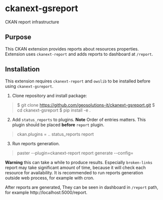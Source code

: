 # ckanext-gsreport

CKAN report infrastructure

## Purpose

This CKAN extension provides reports about resources properties. Extension uses `ckanext-report` and adds reports to dashboard at `/report`.

## Installation

This extension requires `ckanext-report` and `owslib` to be installed before using `ckanext-gsreport`.

1. Clone repository and install package:

> $ git clone https://github.com/geosolutions-it/ckanext-gsreport.git
 $ cd ckanext-gsreport
 $ pip install -e .

2. Add `status_reports` to plugins. **Note** Order of entries matters. This plugin should be placed **before** `report` plugin.

> ckan.plugins = .. status_reports report

3. Run reports generation. 

> paster --plugin=ckanext-report report generate --config=<path to config.ini>

**Warning** this can take a while to produce results. Especially `broken-links` report may take significant amount of time, because it will check each resource for availability. It is recommended to run reports generation outside web process, for example with cron.

After reports are generated, They can be seen in dashboard in `/report` path, for example http://localhost:5000/report.
